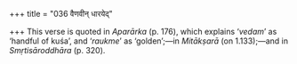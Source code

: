 +++
title = "036 वैणवीन् धारयेद्"

+++
This verse is quoted in *Aparārka* (p. 176), which explains ‘*vedam*’ as
‘handful of kuśa’, and ‘*raukme*’ as ‘golden’;—in *Mitākṣarā* (on
1.133);—and in *Smṛtisāroddhāra* (p. 320).


